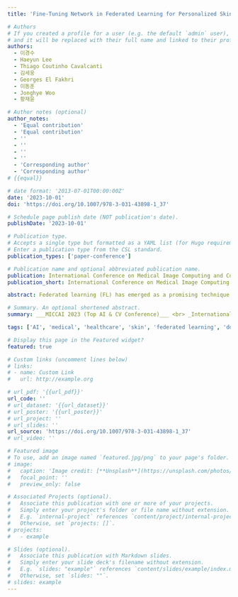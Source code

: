 ```yaml
---
title: 'Fine-Tuning Network in Federated Learning for Personalized Skin Diagnosis'

# Authors
# If you created a profile for a user (e.g. the default `admin` user), write the username (folder name) here
# and it will be replaced with their full name and linked to their profile.
authors:
  - 이경수
  - Haeyun Lee
  - Thiago Coutinho Cavalcanti
  - 김세웅
  - Georges El Fakhri
  - 이동훈
  - Jonghye Woo
  - 황재윤

# Author notes (optional)
author_notes:
  - 'Equal contribution'
  - 'Equal contribution'
  - ''
  - ''
  - ''
  - ''
  - 'Corresponding author'
  - 'Corresponding author'
# {{equal}}

# date format: '2013-07-01T00:00:00Z'
date: '2023-10-01'
doi: 'https://doi.org/10.1007/978-3-031-43898-1_37'

# Schedule page publish date (NOT publication's date).
publishDate: '2023-10-01'

# Publication type.
# Accepts a single type but formatted as a YAML list (for Hugo requirements).
# Enter a publication type from the CSL standard.
publication_types: ['paper-conference']

# Publication name and optional abbreviated publication name.
publication: International Conference on Medical Image Computing and Computer-Assisted Intervention
publication_short: International Conference on Medical Image Computing and Computer-Assisted Intervention (MICCAI)  [__Top AI & CV Conference__]

abstract: Federated learning (FL) has emerged as a promising technique in the field of medical diagnosis. By distributing the same task through deep networks on mobile devices, FL has proven effective in diagnosing dermatitis, a common and easily recognizable skin disease. However, in skin disease diagnosis, FL poses challenges related to (1) prioritizing generalization over personalization and (2) limited utilization of mobile devices. Despite its improved comprehensive diagnostic performance, skin disease diagnosis should aim for personalized diagnosis rather than centralized and generalized diagnosis, due to personal diversities and variability, such as skin color, wrinkles, and aging. To this end, we propose a novel deep learning network for personalized diagnosis in an adaptive manner, utilizing personal characteristics in diagnosing dermatitis in a mobile- and FL-based environment. Our framework, dubbed APD-Net, achieves adaptive and personalized diagnosis using a new model design and a genetic algorithm (GA)-based fine-tuning method. APD-Net incorporates a novel architectural design that leverages personalized and centralized parameters, along with a fine-tuning method based on a modified GA to identify personal characteristics. We validated APD-Net on clinical datasets and demonstrated its superior performance, compared with state-of-the-art approaches. Our experimental results showed that APD-Net markedly improved personalized diagnostic accuracy by 9.9% in dermatitis diagnosis, making it a promising tool for clinical practice.

# Summary. An optional shortened abstract.
summary: ___MICCAI 2023 (Top AI & CV Conference)___ <br> _International Conference on Medical Image Computing and Computer-Assisted Intervention2023_

tags: ['AI', 'medical', 'healthcare', 'skin', 'federated learning', 'domain adaptation', 'personalization', 'fine-tuning']

# Display this page in the Featured widget?
featured: true

# Custom links (uncomment lines below)
# links:
# - name: Custom Link
#   url: http://example.org

# url_pdf: '{{url_pdf}}'
url_code: ''
# url_dataset: '{{url_dataset}}'
# url_poster: '{{url_poster}}'
# url_project: ''
# url_slides: ''
url_source: 'https://doi.org/10.1007/978-3-031-43898-1_37'
# url_video: ''

# Featured image
# To use, add an image named `featured.jpg/png` to your page's folder.
# image:
#   caption: 'Image credit: [**Unsplash**](https://unsplash.com/photos/pLCdAaMFLTE)'
#   focal_point: ''
#   preview_only: false

# Associated Projects (optional).
#   Associate this publication with one or more of your projects.
#   Simply enter your project's folder or file name without extension.
#   E.g. `internal-project` references `content/project/internal-project/index.md`.
#   Otherwise, set `projects: []`.
# projects:
#   - example

# Slides (optional).
#   Associate this publication with Markdown slides.
#   Simply enter your slide deck's filename without extension.
#   E.g. `slides: "example"` references `content/slides/example/index.md`.
#   Otherwise, set `slides: ""`.
# slides: example
---
```

